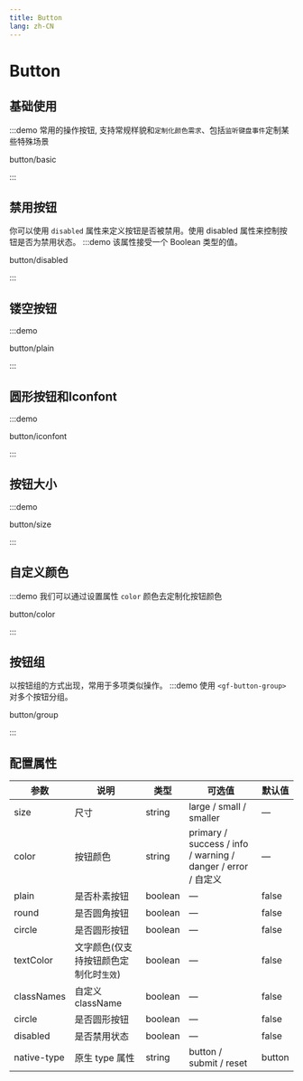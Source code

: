 ```yaml
---
title: Button
lang: zh-CN
---
```


# Button

## 基础使用

:::demo 常用的操作按钮, 支持常规样貌和`定制化颜色需求`、包括`监听键盘事件`定制某些特殊场景

button/basic

:::

## 禁用按钮
你可以使用 `disabled` 属性来定义按钮是否被禁用。使用 disabled 属性来控制按钮是否为禁用状态。 
:::demo 该属性接受一个 Boolean 类型的值。

button/disabled

:::

## 镂空按钮

:::demo

button/plain

:::

## 圆形按钮和Iconfont

:::demo

button/iconfont

:::

## 按钮大小

:::demo

button/size

:::

## 自定义颜色

:::demo 我们可以通过设置属性 `color` 颜色去定制化按钮颜色

button/color

:::

## 按钮组

以按钮组的方式出现，常用于多项类似操作。
:::demo 使用 `<gf-button-group>` 对多个按钮分组。

button/group

:::

## 配置属性
| 参数      | 说明    | 类型      | 可选值       | 默认值   |
|---------- |-------- |---------- |-------------  |-------- |
| size     | 尺寸   | string  |   large / small / smaller           |    —     |
| color     | 按钮颜色   | string    |  primary / success / info / warning / danger / error / 自定义 |     —    |
| plain     | 是否朴素按钮   | boolean    | — | false   |
| round     | 是否圆角按钮   | boolean    | — | false   |
| circle     | 是否圆形按钮   | boolean    | — | false   |
| textColor     | 文字颜色(仅支持按钮颜色定制化时`生效`)   | boolean    | — | false   |
| classNames     | 自定义className   | boolean    | — | false   |
| circle     | 是否圆形按钮   | boolean    | — | false   |
| disabled  | 是否禁用状态    | boolean   | —   | false   |
| native-type | 原生 type 属性 | string | button / submit / reset | button |